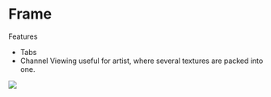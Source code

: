# Frame

Features
* Tabs
* Channel Viewing useful for artist, where several textures are packed into one.

![](https://i.imgur.com/A12rSD1.png)
